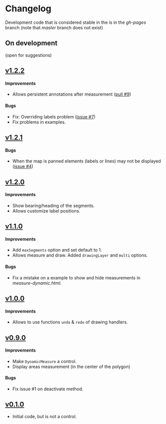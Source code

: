 Changelog
=========

Development code that is considered stable in the is in the *gh-pages* branch (note that *master* branch does not exist)


On development
--------------

(open for suggestions)


[v1.2.2](https://github.com/jorix/OL-DynamicMeasure/tree/v1.2.2)
----------------------------------------------------------------

#### Improvements
 * Allows persistent annotations after measurement ([pull #9](https://github.com/jorix/OL-DynamicMeasure/pull/9))
 
#### Bugs
 * Fix: Overriding labels problem ([issue #7](https://github.com/jorix/OL-DynamicMeasure/issues/7))
 * Fix problems in examples.


[v1.2.1](https://github.com/jorix/OL-DynamicMeasure/tree/v1.2.1)
----------------------------------------------------------------

#### Bugs
 * When the map is panned elements (labels or lines) may not be displayed ([issue #4](https://github.com/jorix/OL-DynamicMeasure/pull/4))


[v1.2.0](https://github.com/jorix/OL-DynamicMeasure/tree/v1.2.0)
----------------------------------------------------------------

#### Improvements
 * Show bearing/heading of the segments.
 * Allows customize label positions.


[v1.1.0](https://github.com/jorix/OL-DynamicMeasure/tree/v1.1.0)
----------------------------------------------------------------

#### Improvements
 * Add `maxSegments` option and set default to 1.
 * Allows measure and draw. Added `drawingLayer` and `multi` options.

#### Bugs
 * Fix a mistake on a example to show and hide measurements in *measure-dynamic.html*.


[v1.0.0](https://github.com/jorix/OL-DynamicMeasure/tree/v1.0.0)
----------------------------------------------------------------

#### Improvements
 * Allows to use functions `undo` & `redo` of drawing handlers.


[v0.9.0](https://github.com/jorix/OL-DynamicMeasure/tree/v1.0.0)
----------------------------------------------------------------

#### Improvements
 * Make `DynamicMeasure` a control.
 * Display areas measurement (in the center of the polygon)

#### Bugs
 * Fix issue #1 on deactivate method.


[v0.1.0](https://github.com/jorix/OL-DynamicMeasure/tree/v0.1.0)
----------------------------------------------------------------

 * Initial code, but is not a control.
